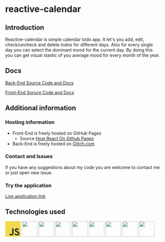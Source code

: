 # reactive-calendar

## Introduction
Reactive-calendar is simple calendar todo app. It let's you add, edit, check/uncheck and delete todos for different days. Also for every single day you can select the dominant mood for the current day. By doing this you can get visual stastic of you average mood for every month of the year.

## Docs
[Back-End Source Code and Docs](https://github.com/idrizovdjem/reactive-calendar/tree/main/reactive%20server)

[Front-End Soruce Code and Docs](https://github.com/idrizovdjem/reactive-calendar/tree/main/reactive-calendar)

## Additional information
### Hosting information
- Front-End is freely hosted on GitHub Pages
    - Source [Host React On Github Pages](https://dev.to/yuribenjamin/how-to-deploy-react-app-in-github-pages-2a1f)
- Back-End is freely hosted on [Glitch.com](https://glitch.com/)

### Contact and Issues
If you have any suggestions about my code you are welcome to contact me or just open new issue.

### Try the application
[Live application link](https://idrizovdjem.github.io/reactive-calendar/)

## Technologies used
<img src="https://raw.githubusercontent.com/voodootikigod/logo.js/master/js.png" width="50" height="50">
<img src="https://www.ict.social/images/5728/nodejs_logo.png" width="50" height="50">
<img src="https://clipground.com/images/react-logo-png-7.png" width="50" height="50">
<img src="https://cdn2.iconfinder.com/data/icons/metro-uinvert-dock/256/HTML5.png" width="50" height="50">
<img src="https://img.icons8.com/color/1600/css3.png" width="50" height="50">
<img src="https://cdn.iconscout.com/icon/free/png-256/bootstrap-6-1175203.png" width="50" height="50">
<img src="https://th.bing.com/th/id/R5d550dbc616db9c551a41c1c378f0696?rik=ywXt3T8WE1Fg1w&pid=ImgRaw" width="50" height="50">
<img src="https://cdn.freebiesupply.com/logos/thumbs/2x/react-router-logo.png" width="50" height="50">
<img src="https://th.bing.com/th/id/Ree1369e96e441ad0119530d10264b8b4?rik=zvKQTSwXTP8sqg&pid=ImgRaw" width="50" height="50">